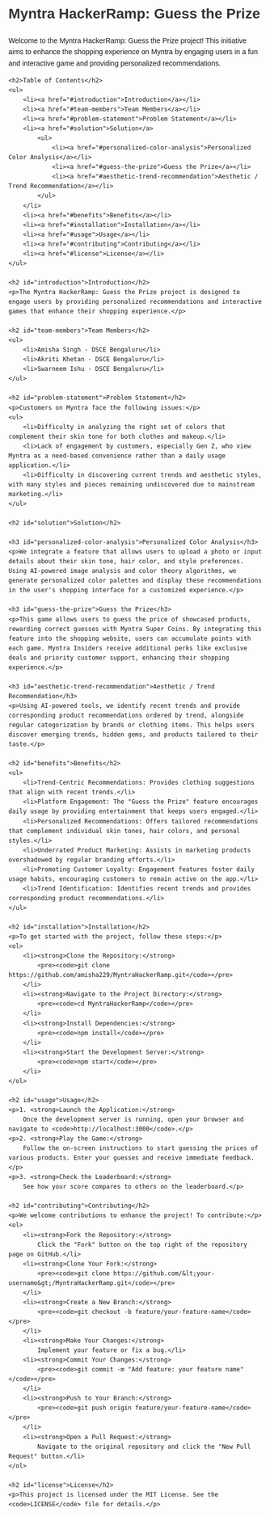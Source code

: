 <!DOCTYPE html>
<html lang="en">
<head>
    <meta charset="UTF-8">
    <meta name="viewport" content="width=device-width, initial-scale=1.0">
    <title>Myntra HackerRamp: Guess the Prize</title>
    <style>
        body {
            font-family: Arial, sans-serif;
            line-height: 1.6;
            margin: 0;
            padding: 0 20px;
        }
        h1, h2, h3, h4, h5 {
            color: #333;
        }
        ul {
            list-style-type: none;
            padding: 0;
        }
        ul li {
            margin-bottom: 10px;
        }
        a {
            color: #1E90FF;
            text-decoration: none;
        }
        a:hover {
            text-decoration: underline;
        }
    </style>
</head>
<body>
    <h1>Myntra HackerRamp: Guess the Prize</h1>
    <p>Welcome to the Myntra HackerRamp: Guess the Prize project! This initiative aims to enhance the shopping experience on Myntra by engaging users in a fun and interactive game and providing personalized recommendations.</p>
    
    <h2>Table of Contents</h2>
    <ul>
        <li><a href="#introduction">Introduction</a></li>
        <li><a href="#team-members">Team Members</a></li>
        <li><a href="#problem-statement">Problem Statement</a></li>
        <li><a href="#solution">Solution</a>
            <ul>
                <li><a href="#personalized-color-analysis">Personalized Color Analysis</a></li>
                <li><a href="#guess-the-prize">Guess the Prize</a></li>
                <li><a href="#aesthetic-trend-recommendation">Aesthetic / Trend Recommendation</a></li>
            </ul>
        </li>
        <li><a href="#benefits">Benefits</a></li>
        <li><a href="#installation">Installation</a></li>
        <li><a href="#usage">Usage</a></li>
        <li><a href="#contributing">Contributing</a></li>
        <li><a href="#license">License</a></li>
    </ul>

    <h2 id="introduction">Introduction</h2>
    <p>The Myntra HackerRamp: Guess the Prize project is designed to engage users by providing personalized recommendations and interactive games that enhance their shopping experience.</p>

    <h2 id="team-members">Team Members</h2>
    <ul>
        <li>Amisha Singh - DSCE Bengaluru</li>
        <li>Akriti Khetan - DSCE Bengaluru</li>
        <li>Swarneem Ishu - DSCE Bengaluru</li>
    </ul>

    <h2 id="problem-statement">Problem Statement</h2>
    <p>Customers on Myntra face the following issues:</p>
    <ul>
        <li>Difficulty in analyzing the right set of colors that complement their skin tone for both clothes and makeup.</li>
        <li>Lack of engagement by customers, especially Gen Z, who view Myntra as a need-based convenience rather than a daily usage application.</li>
        <li>Difficulty in discovering current trends and aesthetic styles, with many styles and pieces remaining undiscovered due to mainstream marketing.</li>
    </ul>

    <h2 id="solution">Solution</h2>
    
    <h3 id="personalized-color-analysis">Personalized Color Analysis</h3>
    <p>We integrate a feature that allows users to upload a photo or input details about their skin tone, hair color, and style preferences. Using AI-powered image analysis and color theory algorithms, we generate personalized color palettes and display these recommendations in the user's shopping interface for a customized experience.</p>
    
    <h3 id="guess-the-prize">Guess the Prize</h3>
    <p>This game allows users to guess the price of showcased products, rewarding correct guesses with Myntra Super Coins. By integrating this feature into the shopping website, users can accumulate points with each game. Myntra Insiders receive additional perks like exclusive deals and priority customer support, enhancing their shopping experience.</p>
    
    <h3 id="aesthetic-trend-recommendation">Aesthetic / Trend Recommendation</h3>
    <p>Using AI-powered tools, we identify recent trends and provide corresponding product recommendations ordered by trend, alongside regular categorization by brands or clothing items. This helps users discover emerging trends, hidden gems, and products tailored to their taste.</p>

    <h2 id="benefits">Benefits</h2>
    <ul>
        <li>Trend-Centric Recommendations: Provides clothing suggestions that align with recent trends.</li>
        <li>Platform Engagement: The "Guess the Prize" feature encourages daily usage by providing entertainment that keeps users engaged.</li>
        <li>Personalized Recommendations: Offers tailored recommendations that complement individual skin tones, hair colors, and personal styles.</li>
        <li>Underrated Product Marketing: Assists in marketing products overshadowed by regular branding efforts.</li>
        <li>Promoting Customer Loyalty: Engagement features foster daily usage habits, encouraging customers to remain active on the app.</li>
        <li>Trend Identification: Identifies recent trends and provides corresponding product recommendations.</li>
    </ul>

    <h2 id="installation">Installation</h2>
    <p>To get started with the project, follow these steps:</p>
    <ol>
        <li><strong>Clone the Repository:</strong>
            <pre><code>git clone https://github.com/amisha229/MyntraHackerRamp.git</code></pre>
        </li>
        <li><strong>Navigate to the Project Directory:</strong>
            <pre><code>cd MyntraHackerRamp</code></pre>
        </li>
        <li><strong>Install Dependencies:</strong>
            <pre><code>npm install</code></pre>
        </li>
        <li><strong>Start the Development Server:</strong>
            <pre><code>npm start</code></pre>
        </li>
    </ol>

    <h2 id="usage">Usage</h2>
    <p>1. <strong>Launch the Application:</strong>
        Once the development server is running, open your browser and navigate to <code>http://localhost:3000</code>.</p>
    <p>2. <strong>Play the Game:</strong>
        Follow the on-screen instructions to start guessing the prices of various products. Enter your guesses and receive immediate feedback.</p>
    <p>3. <strong>Check the Leaderboard:</strong>
        See how your score compares to others on the leaderboard.</p>

    <h2 id="contributing">Contributing</h2>
    <p>We welcome contributions to enhance the project! To contribute:</p>
    <ol>
        <li><strong>Fork the Repository:</strong>
            Click the "Fork" button on the top right of the repository page on GitHub.</li>
        <li><strong>Clone Your Fork:</strong>
            <pre><code>git clone https://github.com/&lt;your-username&gt;/MyntraHackerRamp.git</code></pre>
        </li>
        <li><strong>Create a New Branch:</strong>
            <pre><code>git checkout -b feature/your-feature-name</code></pre>
        </li>
        <li><strong>Make Your Changes:</strong>
            Implement your feature or fix a bug.</li>
        <li><strong>Commit Your Changes:</strong>
            <pre><code>git commit -m "Add feature: your feature name"</code></pre>
        </li>
        <li><strong>Push to Your Branch:</strong>
            <pre><code>git push origin feature/your-feature-name</code></pre>
        </li>
        <li><strong>Open a Pull Request:</strong>
            Navigate to the original repository and click the "New Pull Request" button.</li>
    </ol>

    <h2 id="license">License</h2>
    <p>This project is licensed under the MIT License. See the <code>LICENSE</code> file for details.</p>
</body>
</html>
